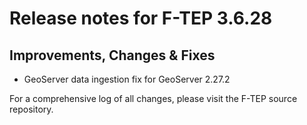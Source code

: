 # Release notes for F-TEP 3.6.28

## Improvements, Changes &amp; Fixes

* GeoServer data ingestion fix for GeoServer 2.27.2
 
For a comprehensive log of all changes, please visit the F-TEP source
repository.

